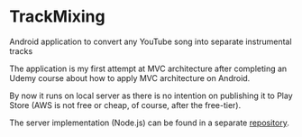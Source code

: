 # TrackMixing
Android application to convert any YouTube song into separate instrumental tracks

The application is my first attempt at MVC architecture after completing an Udemy course about how to apply MVC architecture on Android.

By now it runs on local server as there is no intention on publishing it to Play Store (AWS is not free or cheap, of course, after the free-tier).

The server implementation (Node.js) can be found in a separate [repository](https://github.com/msk1416/demucser).
